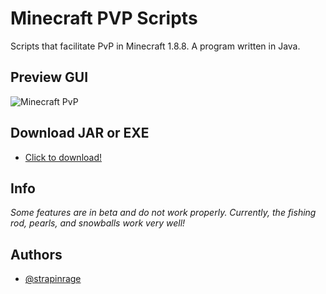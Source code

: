 
# Minecraft PVP Scripts

Scripts that facilitate PvP in Minecraft 1.8.8. A program written in Java.

## Preview GUI

![Minecraft PvP](https://imgur.com/xIYhDhb.png)

## Download JAR or EXE

- [Click to download!](https://github.com/strapinrage/RageScriptsMinecraft/releases/tag/Scripts)

## Info

*Some features are in beta and do not work properly. Currently, the fishing rod, pearls, and snowballs work very well!*


## Authors

- [@strapinrage](https://www.github.com/strapinrage)